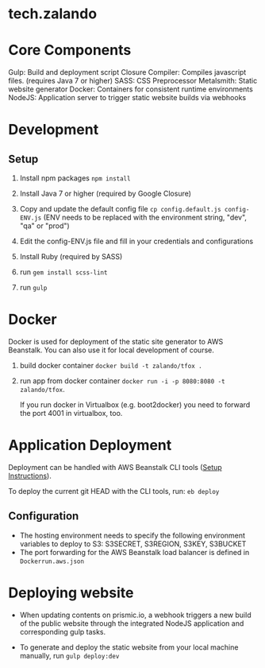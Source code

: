 # tech.zalando

# Core Components

Gulp: Build and deployment script
Closure Compiler: Compiles javascript files. (requires Java 7 or higher)
SASS: CSS Preprocessor
Metalsmith: Static website generator
Docker: Containers for consistent runtime environments
NodeJS: Application server to trigger static website builds via webhooks

# Development

## Setup

1. Install npm packages `npm install`

2. Install Java 7 or higher (required by Google Closure)

3. Copy and update the default config file `cp config.default.js config-ENV.js`
   (ENV needs to be replaced with the environment string, "dev", "qa" or "prod")

4. Edit the config-ENV.js file and fill in your credentials and configurations

5. Install Ruby (required by SASS)

6. run `gem install scss-lint`

7. run `gulp`

# Docker

Docker is used for deployment of the static site generator to AWS Beanstalk. You
can also use it for local development of course.

1. build docker container `docker build -t zalando/tfox .`
2. run app from docker container `docker run -i -p 8080:8080 -t zalando/tfox`.

   If you run docker in Virtualbox (e.g. boot2docker) you need to forward the
   port 4001 in virtualbox, too.

# Application Deployment

Deployment can be handled with AWS Beanstalk CLI tools
([Setup Instructions](http://docs.aws.amazon.com/elasticbeanstalk/latest/dg/eb-cli3-getting-set-up.html)).

To deploy the current git HEAD with the CLI tools, run:
`eb deploy`

## Configuration
- The hosting environment needs to specify the following environment variables
  to deploy to S3: S3SECRET, S3REGION, S3KEY, S3BUCKET
- The port forwarding for the AWS Beanstalk load balancer is defined in `Dockerrun.aws.json`

# Deploying website

- When updating contents on prismic.io, a webhook triggers a new build of the
  public website through the integrated NodeJS application and corresponding
  gulp tasks.

- To generate and deploy the static website from your local machine manually,
  run `gulp deploy:dev`
